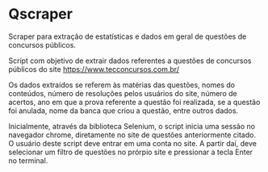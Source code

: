 # Qscraper
Scraper para extração de estatísticas e dados em geral de questões de concursos públicos.

Script com objetivo de extrair dados referentes a questões de concursos públicos do site https://www.tecconcursos.com.br/

Os dados extraídos se referem às matérias das questões, nomes do conteúdos, número de resoluções pelos usuários do site, número de acertos,
ano em que a prova referente a questão foi realizada, se a questão foi anulada, nome da banca que criou a questão, entre outros dados.

Inicialmente, através da biblioteca Selenium, o script inicia uma sessão no navegador chrome, diretamente no site de questões anteriormente
citado. O usuário deste script deve entrar em uma conta no site. A partir daí, deve selecionar um filtro de questões no prórpio site e pressionar
a tecla Enter no terminal. 
